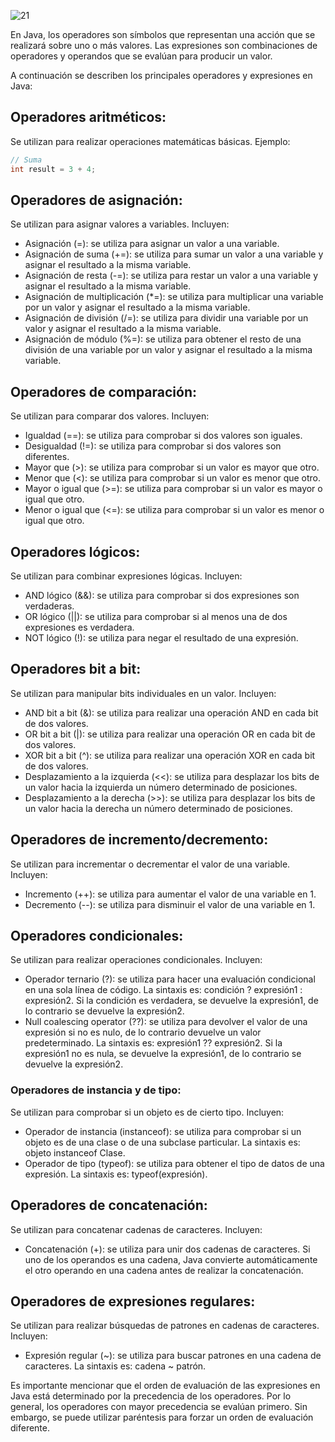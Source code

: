 ![21](https://user-images.githubusercontent.com/75398496/222225574-0ceb641f-e502-459b-bf59-40941c0a6a01.png)

En Java, los operadores son símbolos que representan una acción que se realizará sobre uno o más valores. Las expresiones son combinaciones de operadores y operandos que se evalúan para producir un valor.

A continuación se describen los principales operadores y expresiones en Java:

## Operadores aritméticos:
Se utilizan para realizar operaciones matemáticas básicas. Ejemplo:

``` Java
// Suma
int result = 3 + 4;
```

## Operadores de asignación:
Se utilizan para asignar valores a variables. Incluyen:
- Asignación (=): se utiliza para asignar un valor a una variable.
- Asignación de suma (+=): se utiliza para sumar un valor a una variable y asignar el resultado a la misma variable.
- Asignación de resta (-=): se utiliza para restar un valor a una variable y asignar el resultado a la misma variable.
- Asignación de multiplicación (*=): se utiliza para multiplicar una variable por un valor y asignar el resultado a la misma variable.
- Asignación de división (/=): se utiliza para dividir una variable por un valor y asignar el resultado a la misma variable.
- Asignación de módulo (%=): se utiliza para obtener el resto de una división de una variable por un valor y asignar el resultado a la misma variable.

## Operadores de comparación:
Se utilizan para comparar dos valores. Incluyen:
- Igualdad (==): se utiliza para comprobar si dos valores son iguales.
- Desigualdad (!=): se utiliza para comprobar si dos valores son diferentes.
- Mayor que (>): se utiliza para comprobar si un valor es mayor que otro.
- Menor que (<): se utiliza para comprobar si un valor es menor que otro.
- Mayor o igual que (>=): se utiliza para comprobar si un valor es mayor o igual que otro.
- Menor o igual que (<=): se utiliza para comprobar si un valor es menor o igual que otro.

## Operadores lógicos:
Se utilizan para combinar expresiones lógicas. Incluyen:
- AND lógico (&&): se utiliza para comprobar si dos expresiones son verdaderas.
- OR lógico (||): se utiliza para comprobar si al menos una de dos expresiones es verdadera.
- NOT lógico (!): se utiliza para negar el resultado de una expresión.

## Operadores bit a bit:
Se utilizan para manipular bits individuales en un valor. Incluyen:
- AND bit a bit (&): se utiliza para realizar una operación AND en cada bit de dos valores.
- OR bit a bit (|): se utiliza para realizar una operación OR en cada bit de dos valores.
- XOR bit a bit (^): se utiliza para realizar una operación XOR en cada bit de dos valores.
- Desplazamiento a la izquierda (<<): se utiliza para desplazar los bits de un valor hacia la izquierda un número determinado de posiciones.
- Desplazamiento a la derecha (>>): se utiliza para desplazar los bits de un valor hacia la derecha un número determinado de posiciones.

## Operadores de incremento/decremento:
Se utilizan para incrementar o decrementar el valor de una variable. Incluyen:
- Incremento (++): se utiliza para aumentar el valor de una variable en 1.
- Decremento (--): se utiliza para disminuir el valor de una variable en 1.

## Operadores condicionales:
Se utilizan para realizar operaciones condicionales. Incluyen:
- Operador ternario (?): se utiliza para hacer una evaluación condicional en una sola línea de código. La sintaxis es: condición ? expresión1 : expresión2. Si la condición es verdadera, se devuelve la expresión1, de lo contrario se devuelve la expresión2.
- Null coalescing operator (??): se utiliza para devolver el valor de una expresión si no es nulo, de lo contrario devuelve un valor predeterminado. La sintaxis es: expresión1 ?? expresión2. Si la expresión1 no es nula, se devuelve la expresión1, de lo contrario se devuelve la expresión2.
### Operadores de instancia y de tipo:
Se utilizan para comprobar si un objeto es de cierto tipo. Incluyen:
- Operador de instancia (instanceof): se utiliza para comprobar si un objeto es de una clase o de una subclase particular. La sintaxis es: objeto instanceof Clase.
- Operador de tipo (typeof): se utiliza para obtener el tipo de datos de una expresión. La sintaxis es: typeof(expresión).

## Operadores de concatenación:
Se utilizan para concatenar cadenas de caracteres. Incluyen:
- Concatenación (+): se utiliza para unir dos cadenas de caracteres. Si uno de los operandos es una cadena, Java convierte automáticamente el otro operando en una cadena antes de realizar la concatenación.

## Operadores de expresiones regulares:
Se utilizan para realizar búsquedas de patrones en cadenas de caracteres. Incluyen:
- Expresión regular (~): se utiliza para buscar patrones en una cadena de caracteres. La sintaxis es: cadena ~ patrón.

Es importante mencionar que el orden de evaluación de las expresiones en Java está determinado por la precedencia de los operadores. Por lo general, los operadores con mayor precedencia se evalúan primero. Sin embargo, se puede utilizar paréntesis para forzar un orden de evaluación diferente.
